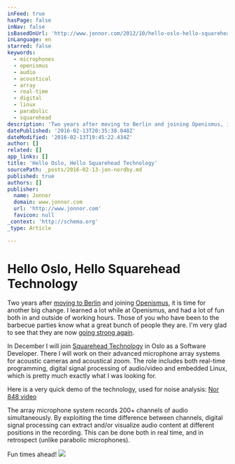 ```yaml
---
inFeed: true
hasPage: false
inNav: false
isBasedOnUrl: 'http://www.jonnor.com/2012/10/hello-oslo-hello-squarehead-technology/'
inLanguage: en
starred: false
keywords:
  - microphones
  - openismus
  - audio
  - acoustical
  - array
  - real-time
  - digital
  - linux
  - parabolic
  - squarehead
description: 'Two years after moving to Berlin and joining Openismus, it is time for another big change. I learned a lot while at Openismus, and had a lot of fun both in and outside of working hours. Those of you who have been to the barbecue parties know what a great bunch of people they are.'
datePublished: '2016-02-13T20:35:38.048Z'
dateModified: '2016-02-13T19:45:22.434Z'
author: []
related: []
app_links: []
title: 'Hello Oslo, Hello Squarehead Technology'
sourcePath: _posts/2016-02-13-jon-nordby.md
published: true
authors: []
publisher:
  name: Jonnor
  domain: www.jonnor.com
  url: 'http://www.jonnor.com'
  favicon: null
_context: 'http://schema.org'
_type: Article

---
```

# Hello Oslo, Hello Squarehead Technology

Two years after [moving to Berlin][0] and joining [Openismus][1], it is time for another big change. I learned a lot while at Openismus, and had a lot of fun both in and outside of working hours. Those of you who have been to the barbecue parties know what a great bunch of people they are. I'm very glad to see that they are now [going strong again][2].

In December I will join [Squarehead Technology][3] in Oslo as a Software Developer. There I will work on their advanced microphone array systems for acoustic cameras and acoustical zoom. The role includes both real-time programming, digital signal processing of audio/video and embedded Linux, which is pretty much exactly what I was looking for.

Here is a very quick demo of the technology, used for noise analysis: [Nor 848 video][4]

The array microphone system records 200+ channels of audio simultaneously. By exploiting the time difference between channels, digital signal processing can extract and/or visualize audio content at different positions in the recording. This can be done both in real time, and in retrospect (unlike parabolic microphones).

Fun times ahead!
[![](http://www.jonnor.com/wp/wp-content/plugins/flattr/img/flattr-badge-large.png)][5]

[0]: http://www.jonnor.com/2010/05/hello-openismus-hello-berlin/
[1]: http://www.openismus.com/
[2]: http://www.murrayc.com/blog/permalink/2012/09/20/openismus-revived/
[3]: http://www.sqhead.com/
[4]: http://www.youtube.com/watch?v=G1HG6pvYJkE
[5]: http://www.jonnor.com/wp/?flattrss_redirect&id=598&md5=8f4ec77bf561a1b376036be6e556bc5d